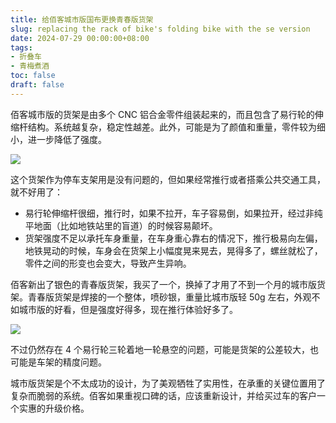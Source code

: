 ```yaml
---
title: 给佰客城市版国布更换青春版货架
slug: replacing the rack of bike's folding bike with the se version
date: 2024-07-29 00:00:00+08:00
tags:
- 折叠车
- 青梅煮酒
toc: false
draft: false
---
```

佰客城市版的货架是由多个 CNC 铝合金零件组装起来的，而且包含了易行轮的伸缩杆结构。系统越复杂，稳定性越差。此外，可能是为了颜值和重量，零件较为细小，进一步降低了强度。

![](https://raw.githubusercontent.com/xbot/image-hosting/master/blog/20240728232111000-2f052724e5ef335028502c5b2bba52cf.avif)

这个货架作为停车支架用是没有问题的，但如果经常推行或者搭乘公共交通工具，就不好用了：

- 易行轮伸缩杆很细，推行时，如果不拉开，车子容易倒，如果拉开，经过非纯平地面（比如地铁站里的盲道）的时候容易颠坏。
- 货架强度不足以承托车身重量，在车身重心靠右的情况下，推行极易向左偏，地铁晃动的时候，车身会在货架上小幅度晃来晃去，晃得多了，螺丝就松了，零件之间的形变也会变大，导致产生异响。

佰客新出了银色的青春版货架，我买了一个，换掉了才用了不到一个月的城市版货架。青春版货架是焊接的一个整体，喷砂银，重量比城市版轻 50g 左右，外观不如城市版的好看，但是强度好得多，现在推行体验好多了。

![](https://raw.githubusercontent.com/xbot/image-hosting/master/blog/20240728232233000-7748d610406e784da9bc78e5bb4abff5.avif)

不过仍然存在 4 个易行轮三轮着地一轮悬空的问题，可能是货架的公差较大，也可能是车架的精度问题。

城市版货架是个不太成功的设计，为了美观牺牲了实用性，在承重的关键位置用了复杂而脆弱的系统。佰客如果重视口碑的话，应该重新设计，并给买过车的客户一个实惠的升级价格。